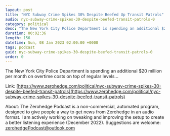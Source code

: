 ```yaml
---
layout: post
title: "NYC Subway Crime Spikes 30% Despite Beefed Up Transit Patrols"
audio: nyc-subway-crime-spikes-30-despite-beefed-transit-patrols-0
category: political
desc: "The New York City Police Department is spending an additional $20 million per month on overtime costs on top of regular levels..."
duration: 00:02:36
length: 156
datetime: Sun, 08 Jan 2023 02:00:00 +0000
tags: podcast
guid: nyc-subway-crime-spikes-30-despite-beefed-transit-patrols-0
order: 0
---
```

The New York City Police Department is spending an additional $20 million per month on overtime costs on top of regular levels...

Link: [https://www.zerohedge.com/political/nyc-subway-crime-spikes-30-despite-beefed-transit-patrols](https://www.zerohedge.com/political/nyc-subway-crime-spikes-30-despite-beefed-transit-patrols)

About: The Zerohedge Podcast is a non-commercial, automated program, designed to give people a way to get news from Zerohedge in an audio format.  I am actively working on tweaking and improving the setup to create a better listening experience (December 2022).  Suggestions are welcome: [zerohedgePodcast@outlook.com](mailto:zerohedgePodcast@outlook.com)